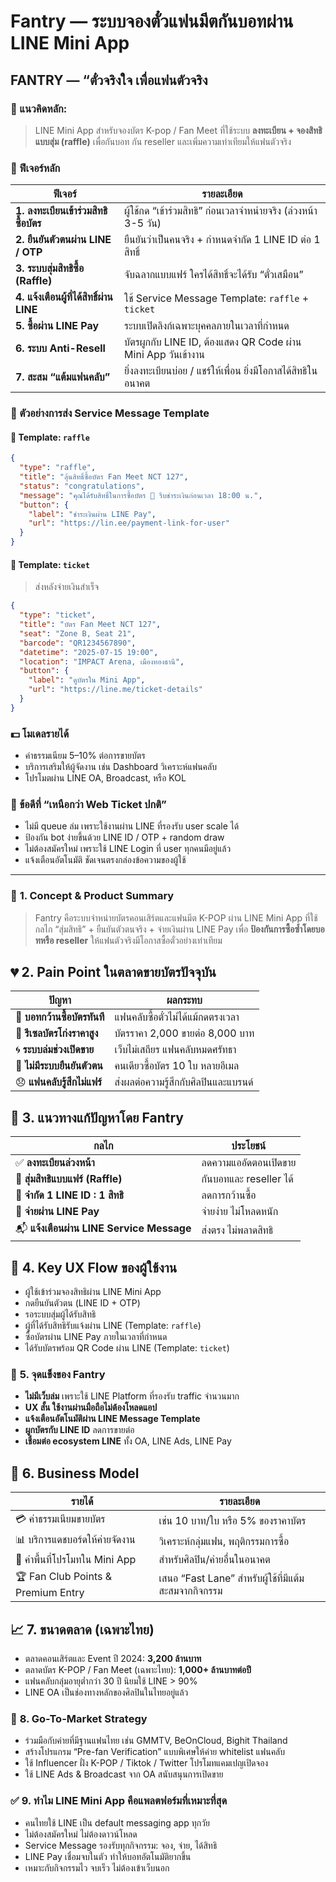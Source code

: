 # Fantry — ระบบจองตั๋วแฟนมีตกันบอทผ่าน LINE Mini App

## FANTRY — “ตั๋วจริงใจ เพื่อแฟนตัวจริง

### 🔧 แนวคิดหลัก:

> LINE Mini App สำหรับจองบัตร K-pop / Fan Meet ที่ใช้ระบบ **ลงทะเบียน + จองสิทธิแบบสุ่ม (raffle)** เพื่อกันบอท กัน reseller และเพิ่มความเท่าเทียมให้แฟนตัวจริง

### 🧩 ฟีเจอร์หลัก

| ฟีเจอร์                                  | รายละเอียด                                                      |
| ---------------------------------------- | --------------------------------------------------------------- |
| **1. ลงทะเบียนเข้าร่วมสิทธิซื้อบัตร**    | ผู้ใช้กด “เข้าร่วมสิทธิ” ก่อนเวลาจำหน่ายจริง (ล่วงหน้า 3-5 วัน) |
| **2. ยืนยันตัวตนผ่าน LINE / OTP**        | ยืนยันว่าเป็นคนจริง + กำหนดจำกัด 1 LINE ID ต่อ 1 สิทธิ์         |
| **3. ระบบสุ่มสิทธิซื้อ (Raffle)**        | จับฉลากแบบแฟร์ ใครได้สิทธิ์จะได้รับ “ตั๋วเสมือน”                |
| **4. แจ้งเตือนผู้ที่ได้สิทธิ์ผ่าน LINE** | ใช้ Service Message Template: `raffle` + `ticket`               |
| **5. ซื้อผ่าน LINE Pay**                 | ระบบเปิดลิงก์เฉพาะบุคคลภายในเวลาที่กำหนด                        |
| **6. ระบบ Anti-Resell**                  | บัตรผูกกับ LINE ID, ต้องแสดง QR Code ผ่าน Mini App วันเข้างาน   |
| **7. สะสม “แต้มแฟนคลับ”**                | ยิ่งลงทะเบียนบ่อย / แชร์ให้เพื่อน ยิ่งมีโอกาสได้สิทธิในอนาคต    |

### 🔔 ตัวอย่างการส่ง Service Message Template

#### 📩 Template: `raffle`

```json
{
  "type": "raffle",
  "title": "ลุ้นสิทธิ์ซื้อบัตร Fan Meet NCT 127",
  "status": "congratulations",
  "message": "คุณได้รับสิทธิ์ในการซื้อบัตร 🎉 รีบชำระเงินก่อนเวลา 18:00 น.",
  "button": {
    "label": "ชำระเงินผ่าน LINE Pay",
    "url": "https://lin.ee/payment-link-for-user"
  }
}
```

#### 🎫 Template: `ticket`

> ส่งหลังจ่ายเงินสำเร็จ

```json
{
  "type": "ticket",
  "title": "บัตร Fan Meet NCT 127",
  "seat": "Zone B, Seat 21",
  "barcode": "QR1234567890",
  "datetime": "2025-07-15 19:00",
  "location": "IMPACT Arena, เมืองทองธานี",
  "button": {
    "label": "ดูบัตรใน Mini App",
    "url": "https://line.me/ticket-details"
  }
}
```

### 💵 โมเดลรายได้

- ค่าธรรมเนียม 5–10% ต่อการขายบัตร
- บริการเสริมให้ผู้จัดงาน เช่น Dashboard วิเคราะห์แฟนคลับ
- โปรโมตผ่าน LINE OA, Broadcast, หรือ KOL

### 🚀 ข้อดีที่ “เหนือกว่า Web Ticket ปกติ”

- ไม่มี queue ล่ม เพราะใช้งานผ่าน LINE ที่รองรับ user scale ได้
- ป้องกัน bot ง่ายขึ้นด้วย LINE ID / OTP + random draw
- ไม่ต้องสมัครใหม่ เพราะใช้ LINE Login ที่ user ทุกคนมีอยู่แล้ว
- แจ้งเตือนอัตโนมัติ ชัดเจนตรงกล่องข้อความของผู้ใช้

---

### 🧩 **1. Concept & Product Summary**

> Fantry คือระบบจำหน่ายบัตรคอนเสิร์ตและแฟนมีต K-POP ผ่าน LINE Mini App ที่ใช้กลไก “สุ่มสิทธิ” + ยืนยันตัวตนจริง + จ่ายเงินผ่าน LINE Pay เพื่อ **ป้องกันการซื้อซ้ำโดยบอทหรือ reseller** ให้แฟนตัวจริงมีโอกาสซื้อตั๋วอย่างเท่าเทียม

## 💔 **2. Pain Point ในตลาดขายบัตรปัจจุบัน**

| ปัญหา                        | ผลกระทบ                              |
| ---------------------------- | ------------------------------------ |
| 🧠 **บอทกว้านซื้อบัตรทันที** | แฟนคลับซื้อตั๋วไม่ได้แม้กดตรงเวลา    |
| 💸 **รีเซลบัตรโก่งราคาสูง**  | บัตรราคา 2,000 ขายต่อ 8,000 บาท      |
| 🌀 **ระบบล่มช่วงเปิดขาย**    | เว็บไม่เสถียร แฟนคลับหมดศรัทธา       |
| 🔐 **ไม่มีระบบยืนยันตัวตน**  | คนเดียวซื้อบัตร 10 ใบ หลายอีเมล      |
| 😞 **แฟนคลับรู้สึกไม่แฟร์**  | ส่งผลต่อความรู้สึกกับศิลปินและแบรนด์ |

## 🚀 **3. แนวทางแก้ปัญหาโดย Fantry**

| กลไก                                      | ประโยชน์               |
| ----------------------------------------- | ---------------------- |
| ✅ **ลงทะเบียนล่วงหน้า**                  | ลดความแออัดตอนเปิดขาย  |
| 🎲 **สุ่มสิทธิแบบแฟร์ (Raffle)**          | กันบอทและ reseller ได้ |
| 🧍 **จำกัด 1 LINE ID : 1 สิทธิ**          | ลดการกว้านซื้อ         |
| 📲 **จ่ายผ่าน LINE Pay**                  | จ่ายง่าย ไม่โหลดหนัก   |
| 📬 **แจ้งเตือนผ่าน LINE Service Message** | ส่งตรง ไม่พลาดสิทธิ    |

## 📱 **4. Key UX Flow ของผู้ใช้งาน**

- ผู้ใช้เข้าร่วมจองสิทธิผ่าน LINE Mini App
- กดยืนยันตัวตน (LINE ID + OTP)
- รอระบบสุ่มผู้ได้รับสิทธิ
- ผู้ที่ได้รับสิทธิรับแจ้งผ่าน LINE (Template: `raffle`)
- ซื้อบัตรผ่าน LINE Pay ภายในเวลาที่กำหนด
- ได้รับบัตรพร้อม QR Code ผ่าน LINE (Template: `ticket`)

### 🧠 **5. จุดแข็งของ Fantry**

- **ไม่มีเว็บล่ม** เพราะใช้ LINE Platform ที่รองรับ traffic จำนวนมาก
- **UX สั้น ใช้งานผ่านมือถือไม่ต้องโหลดแอป**
- **แจ้งเตือนอัตโนมัติผ่าน LINE Message Template**
- **ผูกบัตรกับ LINE ID** ลดการขายต่อ
- **เชื่อมต่อ ecosystem LINE** ทั้ง OA, LINE Ads, LINE Pay

## 💼 **6. Business Model**

| รายได้                             | รายละเอียด                                           |
| ---------------------------------- | ---------------------------------------------------- |
| 💳 ค่าธรรมเนียมขายบัตร             | เช่น 10 บาท/ใบ หรือ 5% ของราคาบัตร                   |
| 📊 บริการแดชบอร์ดให้ค่ายจัดงาน     | วิเคราะห์กลุ่มแฟน, พฤติกรรมการซื้อ                   |
| 📣 ค่าพื้นที่โปรโมทใน Mini App     | สำหรับศิลปิน/ค่ายอื่นในอนาคต                         |
| 🏆 Fan Club Points & Premium Entry | เสนอ “Fast Lane” สำหรับผู้ใช้ที่มีแต้มสะสมจากกิจกรรม |

## 📈 **7. ขนาดตลาด (เฉพาะไทย)**

- ตลาดคอนเสิร์ตและ Event ปี 2024: **3,200 ล้านบาท**
- ตลาดบัตร K-POP / Fan Meet (เฉพาะไทย): **1,000+ ล้านบาทต่อปี**
- แฟนคลับกลุ่มอายุต่ำกว่า 30 ปี นิยมใช้ LINE > 90%
- LINE OA เป็นช่องทางหลักของศิลปินในไทยอยู่แล้ว

### 🎯 **8. Go-To-Market Strategy**

- ร่วมมือกับค่ายที่มีฐานแฟนไทย เช่น GMMTV, BeOnCloud, Bighit Thailand
- สร้างโปรแกรม “Pre-fan Verification” แบบพิเศษให้ค่าย whitelist แฟนคลับ
- ใช้ Influencer ฝั่ง K-POP / Tiktok / Twitter โปรโมทแคมเปญเปิดจอง
- ใช้ LINE Ads & Broadcast จาก OA สนับสนุนการเปิดขาย

### ✅ **9. ทำไม LINE Mini App คือแพลตฟอร์มที่เหมาะที่สุด**

- คนไทยใช้ LINE เป็น default messaging app ทุกวัย
- ไม่ต้องสมัครใหม่ ไม่ต้องดาวน์โหลด
- Service Message รองรับทุกกิจกรรม: จอง, จ่าย, ได้สิทธิ
- LINE Pay เชื่อมจบในตัว ทำให้บอทอัตโนมัติยากขึ้น
- เหมาะกับกิจกรรมไว จบเร็ว ไม่ต้องเข้าเว็บนอก
